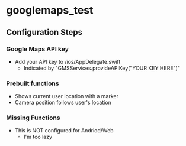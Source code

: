 # googlemaps_test

## Configuration Steps
### Google Maps API key

- Add your API key to /ios/AppDelegate.swift
    - Indicated by "GMSServices.provideAPIKey("YOUR KEY HERE")"

### Prebuilt functions

- Shows current user location with a marker
- Camera position follows user's location

### Missing Functions

- This is NOT configured for Andriod/Web
    - I'm too lazy